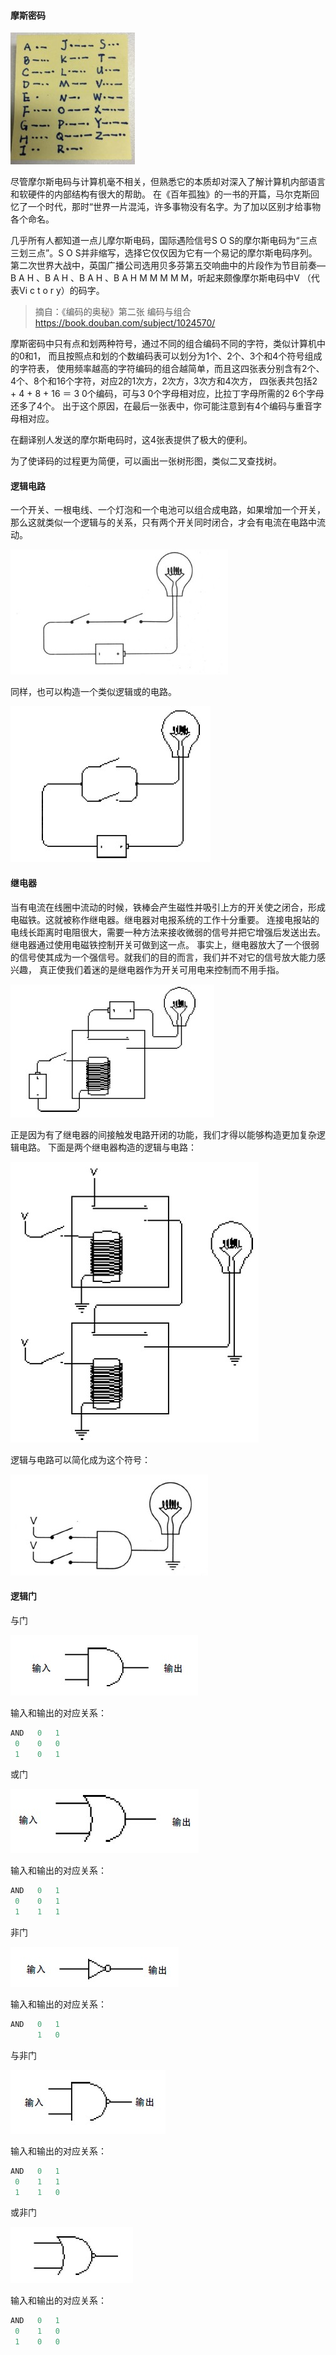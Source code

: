 #### 摩斯密码

![morse code](https://github.com/deanisty/Electron/blob/master/002-Logic-Gates/images/Morse-code.JPG)

尽管摩尔斯电码与计算机毫不相关，但熟悉它的本质却对深入了解计算机内部语言和软硬件的内部结构有很大的帮助。
在《百年孤独》的一书的开篇，马尔克斯回忆了一个时代，那时“世界一片混沌，许多事物没有名字。为了加以区别才给事物各个命名。

几乎所有人都知道一点儿摩尔斯电码，国际遇险信号S O S的摩尔斯电码为“三点三划三点”。S O S并非缩写，选择它仅仅因为它有一个易记的摩尔斯电码序列。
第二次世界大战中，英国广播公司选用贝多芬第五交响曲中的片段作为节目前奏— B A H 、B A H 、B A H 、B A H M M M M M，听起来颇像摩尔斯电码中V
（代表Vi c t o r y）的码字。

> 摘自：《编码的奥秘》第二张 编码与组合
> https://book.douban.com/subject/1024570/

摩斯密码中只有点和划两种符号，通过不同的组合编码不同的字符，类似计算机中的0和1，
而且按照点和划的个数编码表可以划分为1个、2个、3个和4个符号组成的字符表，
使用频率越高的字符编码的组合越简单，而且这四张表分别含有2个、4个、8个和16个字符，对应2的1次方，2次方，3次方和4次方，
四张表共包括2 + 4 + 8 + 16 ＝ 3 0个编码，可与3 0个字母相对应，比拉丁字母所需的2 6个字母还多了4个。
出于这个原因，在最后一张表中，你可能注意到有4个编码与重音字母相对应。

在翻译别人发送的摩尔斯电码时，这4张表提供了极大的便利。

为了使译码的过程更为简便，可以画出一张树形图，类似二叉查找树。


#### 逻辑电路

一个开关、一根电线、一个灯泡和一个电池可以组合成电路，如果增加一个开关，那么这就类似一个逻辑与的关系，只有两个开关同时闭合，才会有电流在电路中流动。

![circle-and](https://github.com/deanisty/Electron/blob/master/002-Logic-Gates/images/circle-and.jpg)

同样，也可以构造一个类似逻辑或的电路。

![circle-or](https://github.com/deanisty/Electron/blob/master/002-Logic-Gates/images/circle-or.jpg)

#### 继电器

当有电流在线圈中流动的时候，铁棒会产生磁性并吸引上方的开关使之闭合，形成电磁铁。这就被称作继电器。继电器对电报系统的工作十分重要。
连接电报站的电线长距离时电阻很大，需要一种方法来接收微弱的信号并把它增强后发送出去。继电器通过使用电磁铁控制开关可做到这一点。
事实上，继电器放大了一个很弱的信号使其成为一个强信号。就我们的目的而言，我们并不对它的信号放大能力感兴趣，
真正使我们着迷的是继电器作为开关可用电来控制而不用手指。

![relay](https://github.com/deanisty/Electron/blob/master/002-Logic-Gates/images/relay.jpg)

正是因为有了继电器的间接触发电路开闭的功能，我们才得以能够构造更加复杂逻辑电路。
下面是两个继电器构造的逻辑与电路：

![relay-and](https://github.com/deanisty/Electron/blob/master/002-Logic-Gates/images/relay-and.jpg)

逻辑与电路可以简化成为这个符号：

![logic-and](https://github.com/deanisty/Electron/blob/master/002-Logic-Gates/images/logic-and.jpg)

#### 逻辑门

与门

![and-gate](https://github.com/deanisty/Electron/blob/master/002-Logic-Gates/images/and-gate.jpg)

输入和输出的对应关系：

```C
AND   0   1
 0    0   0
 1    0   1
```
 
 或门
 
![or-gate](https://github.com/deanisty/Electron/blob/master/002-Logic-Gates/images/or-gate.jpg)


输入和输出的对应关系：

```C
AND   0   1
 0    0   1
 1    1   1
```
 
非门

![not-gate](https://github.com/deanisty/Electron/blob/master/002-Logic-Gates/images/not-gate.jpg)

输入和输出的对应关系：

```C
AND   0   1
      1   0
```

 与非门
 
![nand-gate](https://github.com/deanisty/Electron/blob/master/002-Logic-Gates/images/nand-gate.jpg)

输入和输出的对应关系：

```C
AND   0   1
 0    1   1
 1    1   0
```

 或非门
 
![nor-gate](https://github.com/deanisty/Electron/blob/master/002-Logic-Gates/images/nor-gate.jpg)

输入和输出的对应关系：

```C
AND   0   1
 0    1   0
 1    0   0
```
 
